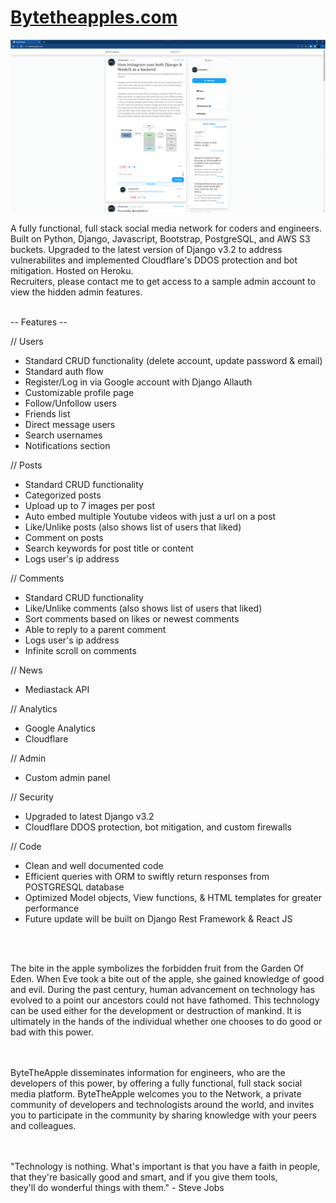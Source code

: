 # [Bytetheapples.com](https://www.bytetheapples.com/)

<img src="https://github.com/ckp7blessed/portfolio/blob/master/src/assets/bytetheapples.png">

A fully functional, full stack social media network for coders and engineers. Built on Python, Django, Javascript, Bootstrap, PostgreSQL, and AWS S3 buckets. Upgraded to the latest version of Django v3.2 to address vulnerabilites and implemented Cloudflare's DDOS protection and bot mitigation. Hosted on Heroku.<br />
Recruiters, please contact me to get access to a sample admin account to view the hidden admin features. <br /><br />

-- Features -- 

// Users
- Standard CRUD functionality (delete account, update password & email)
- Standard auth flow
- Register/Log in via Google account with Django Allauth
- Customizable profile page
- Follow/Unfollow users
- Friends list
- Direct message users
- Search usernames
- Notifications section

// Posts
- Standard CRUD functionality
- Categorized posts
- Upload up to 7 images per post
- Auto embed multiple Youtube videos with just a url on a post
- Like/Unlike posts (also shows list of users that liked)
- Comment on posts
- Search keywords for post title or content
- Logs user's ip address

// Comments 
- Standard CRUD functionality
- Like/Unlike comments  (also shows list of users that liked)
- Sort comments based on likes or newest comments
- Able to reply to a parent comment
- Logs user's ip address
- Infinite scroll on comments

// News
- Mediastack API

// Analytics
- Google Analytics
- Cloudflare 

// Admin
- Custom admin panel

// Security 
- Upgraded to latest Django v3.2
- Cloudflare DDOS protection, bot mitigation, and custom firewalls

// Code
- Clean and well documented code
- Efficient queries with ORM to swiftly return responses from POSTGRESQL database
- Optimized Model objects, View functions, & HTML templates for greater performance
- Future update will be built on Django Rest Framework & React JS

<br /><br />

The bite in the apple symbolizes the forbidden fruit from the Garden Of Eden. When Eve took a bite out of the apple, she gained knowledge of good and evil. During the past century, human advancement on technology has evolved to a point our ancestors could not have fathomed. This technology can be used either for the development or destruction of mankind. It is ultimately in the hands of the individual whether one chooses to do good or bad with this power.

<br /><br />
ByteTheApple disseminates information for engineers, who are the developers of this power, by offering a fully functional, full stack social media platform. ByteTheApple welcomes you to the Network, a private community of developers and technologists around the world, and invites you to participate in the community by sharing knowledge with your peers and colleagues.

<br /><br />
"Technology is nothing. What's important is that you have a faith in people,<br />
that they're basically good and smart, and if you give them tools,<br />
they'll do wonderful things with them." - Steve Jobs<br />
